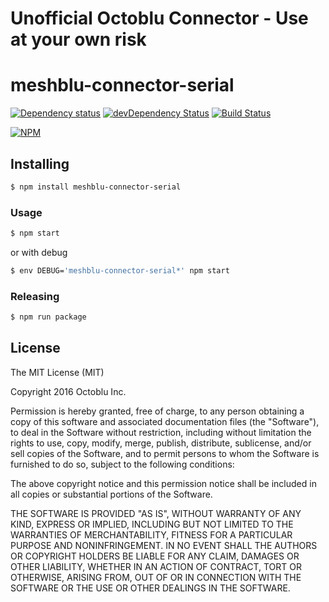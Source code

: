 # Unofficial Octoblu Connector - Use at your own risk
# meshblu-connector-serial

[![Dependency status](http://img.shields.io/david/octoblu/meshblu-connector-serial.svg?style=flat)](https://david-dm.org/octoblu/meshblu-connector-serial)
[![devDependency Status](http://img.shields.io/david/dev/octoblu/meshblu-connector-serial.svg?style=flat)](https://david-dm.org/octoblu/meshblu-connector-serial#info=devDependencies)
[![Build Status](http://img.shields.io/travis/octoblu/meshblu-connector-serial.svg?style=flat&branch=master)](https://travis-ci.org/octoblu/meshblu-connector-serial)

[![NPM](https://nodei.co/npm/meshblu-connector-serial.svg?style=flat)](https://npmjs.org/package/meshblu-connector-serial)

## Installing

```bash
$ npm install meshblu-connector-serial
```

### Usage

```bash
$ npm start
```

or with debug

```bash
$ env DEBUG='meshblu-connector-serial*' npm start
```

### Releasing

```bash
$ npm run package
```

## License

The MIT License (MIT)

Copyright 2016 Octoblu Inc.

Permission is hereby granted, free of charge, to any person obtaining a copy
of this software and associated documentation files (the "Software"), to deal
in the Software without restriction, including without limitation the rights
to use, copy, modify, merge, publish, distribute, sublicense, and/or sell
copies of the Software, and to permit persons to whom the Software is
furnished to do so, subject to the following conditions:

The above copyright notice and this permission notice shall be included in
all copies or substantial portions of the Software.

THE SOFTWARE IS PROVIDED "AS IS", WITHOUT WARRANTY OF ANY KIND, EXPRESS OR
IMPLIED, INCLUDING BUT NOT LIMITED TO THE WARRANTIES OF MERCHANTABILITY,
FITNESS FOR A PARTICULAR PURPOSE AND NONINFRINGEMENT. IN NO EVENT SHALL THE
AUTHORS OR COPYRIGHT HOLDERS BE LIABLE FOR ANY CLAIM, DAMAGES OR OTHER
LIABILITY, WHETHER IN AN ACTION OF CONTRACT, TORT OR OTHERWISE, ARISING FROM,
OUT OF OR IN CONNECTION WITH THE SOFTWARE OR THE USE OR OTHER DEALINGS IN
THE SOFTWARE.
